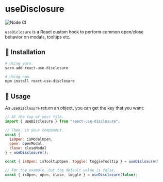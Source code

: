 # useDisclosure

![Node CI](https://github.com/yoannfleurydev/useDisclosure/workflows/Node%20CI/badge.svg)

`useDiclosure` is a React custom hook to perform common open/close behavior on
modals, tooltips etc.

## 🔧 Installation

```sh
# Using yarn.
yarn add react-use-disclosure

# Using npm.
npm install react-use-disclosure
```

## 🔎 Usage

As `useDisclosure` return an object, you can get the key that you want:

```jsx
// At the top of your file.
import { useDisclosure } from "react-use-disclosure";

// Then, in your component.
const {
  isOpen: isModalOpen,
  open: openModal,
  close: closeModal
} = useDisclosure();

const { isOpen: isTooltipOpen, toggle: toggleTooltip } = useDiclosure(true);

// For the example, but the default value is false.
const { isOpen, open, close, toggle } = useDisclosure(false);
```
